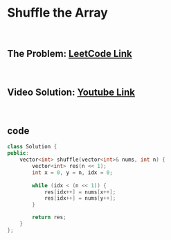 # Shuffle the Array

<br>

## The Problem: [LeetCode Link](https://leetcode.com/problems/shuffle-the-array/)

<br>

## Video Solution: [Youtube Link](https://youtu.be/rtq9T_cq_YQ)

<br>

## code

```cpp
class Solution {
public:
    vector<int> shuffle(vector<int>& nums, int n) {
        vector<int> res(n << 1);
        int x = 0, y = n, idx = 0;
        
        while (idx < (n << 1)) {
            res[idx++] = nums[x++];
            res[idx++] = nums[y++];
        }

        return res;
    }
};
```
